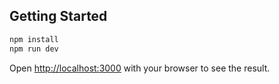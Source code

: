 
## Getting Started


```bash
npm install
npm run dev
```

Open [http://localhost:3000](http://localhost:3000) with your browser to see the result.


